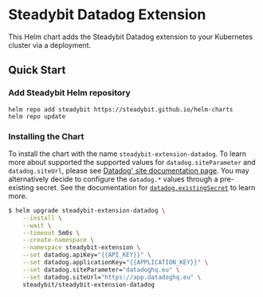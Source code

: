 # Steadybit Datadog Extension 

This Helm chart adds the Steadybit Datadog extension to your Kubernetes cluster via a deployment.

## Quick Start

### Add Steadybit Helm repository

```
helm repo add steadybit https://steadybit.github.io/helm-charts
helm repo update
```

### Installing the Chart

To install the chart with the name `steadybit-extension-datadog`. To learn more about supported the supported values for `datadog.siteParameter` and `datadog.siteUrl`, please see [Datadog' site documentation page](https://docs.datadoghq.com/getting_started/site/#access-the-datadog-site). You may alternatively decide to configure the `datadog.*` values through a pre-existing secret. See the documentation for [`datadog.existingSecret`](https://github.com/steadybit/helm-charts/blob/main/charts/steadybit-extension-datadog/values.yaml#L15) to learn more.

```bash
$ helm upgrade steadybit-extension-datadog \
    --install \
    --wait \
    --timeout 5m0s \
    --create-namespace \
    --namespace steadybit-extension \
    --set datadog.apiKey="{{API_KEY}}" \
    --set datadog.applicationKey="{{APPLICATION_KEY}}" \
    --set datadog.siteParameter="datadoghq.eu" \
    --set datadog.siteUrl="https://app.datadoghq.eu" \
    steadybit/steadybit-extension-datadog
```

